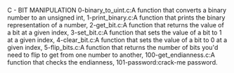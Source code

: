 C - BIT MANIPULATION
0-binary_to_uint.c:A function that converts a binary number to an unsigned int, 1-print_binary.c:A function that prints the binary representation of a number, 2-get_bit.c:A function that returns the value of a bit at a given index, 3-set_bit.c:A function that sets the value of a bit to 1 at a given index, 4-clear_bit.c:A function that sets the value of a bit to 0 at a given index, 5-flip_bits.c:A function that returns the number of bits you'd need to flip to get from one number to another, 100-get_endianness.c:A function that checks the endianness, 101-password:crack-me password.
